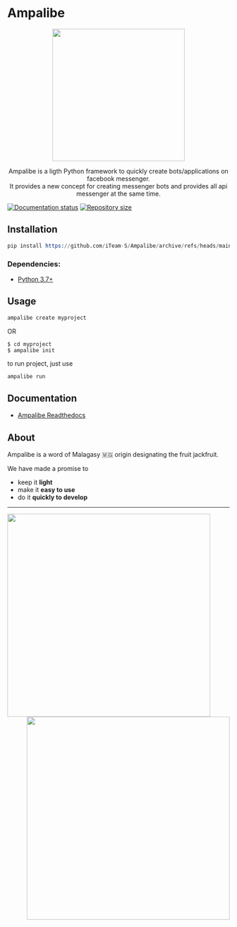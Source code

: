 # Ampalibe
<p align="center"> <img height="300" src="https://github.com/iTeam-S/Ampalibe/raw/main/docs/source/_static/ampalibe_logo.png"/></p>

<p align="center">
Ampalibe is a ligth Python framework to quickly create bots/applications on facebook messenger.</br>
It provides a new concept for creating messenger bots and provides all api messenger at the same time.
</p>


[![Documentation status](https://readthedocs.org/projects/ampalibe/badge/?version=latest)](https://ampalibe.readthedocs.io)
[![Repository size](https://img.shields.io/github/repo-size/iTeam-S/ampalibe.svg)](https://github.com/iTeam-S/ampalibe)


## Installation

```s
pip install https://github.com/iTeam-S/Ampalibe/archive/refs/heads/main.zip
```

### Dependencies:
- [Python 3.7+](https://www.python.org/)


## Usage
```s
ampalibe create myproject
```

OR 


```shell
$ cd myproject
$ ampalibe init
```

to run project, just use
```s
ampalibe run
```

## Documentation

- [Ampalibe Readthedocs](https://ampalibe.readthedocs.io/)


## About 

Ampalibe is a word of Malagasy 🇲🇬 origin designating the fruit jackfruit.

We have made a promise to
 
- keep it **light**
- make it **easy to use**
- do it **quickly to develop**


--------------------------

<img align='left' width='460' src='https://user-images.githubusercontent.com/43904633/155228591-1b038a55-1c50-4c94-8f5a-69d1023a265c.png'>
<img align='right' width='460' src='https://user-images.githubusercontent.com/43904633/155229349-c958b47a-69db-4086-8bb9-2e8dd1f7857a.png'>

